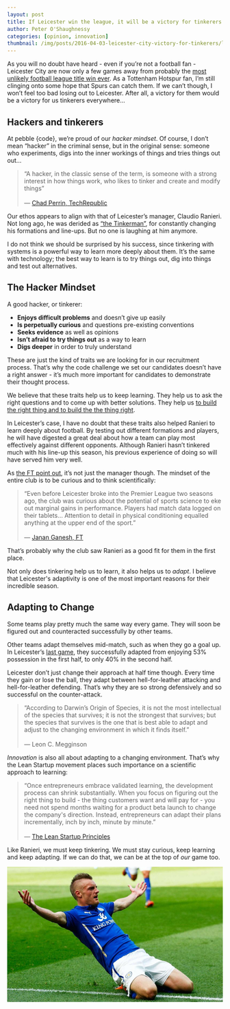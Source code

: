 ```yaml
---
layout: post
title: If Leicester win the league, it will be a victory for tinkerers everywhere
author: Peter O'Shaughnessy
categories: [opinion, innovation]
thumbnail: /img/posts/2016-04-03-leicester-city-victory-for-tinkerers/leicester-city-vardy.jpg
---
```


As you will no doubt have heard - even if you’re not a football fan - Leicester City are now only a few games away from 
probably the [most unlikely football league title win ever](http://www.theguardian.com/football/2016/mar/13/gary-lineker-leicester-city-premier-league-title). 
As a Tottenham Hotspur fan, I’m still clinging onto some hope that Spurs can catch them. If we can’t though, I won’t 
feel too bad losing out to Leicester. After all, a victory for them would be a victory for us tinkerers everywhere...

## Hackers and tinkerers

At pebble {code}, we’re proud of our *hacker mindset*. Of course, I don’t mean “hacker” in the criminal sense, but in 
the original sense: someone who experiments, digs into the inner workings of things and tries things out out...

> “A hacker, in the classic sense of the term, is someone with a strong interest in how things work, who likes to tinker and create and modify things”
<br/><br/>— [Chad Perrin, TechRepublic](http://www.techrepublic.com/blog/it-security/hacker-vs-cracker/)

Our ethos appears to align with that of Leicester’s manager, Claudio Ranieri. Not long ago, he was derided as 
[“the Tinkerman”](http://www.theguardian.com/football/blog/2016/feb/12/claudio-ranieri-leicester-arsenal-the-man), 
for constantly changing his formations and line-ups. But no one is laughing at him anymore.

I do not think we should be surprised by his success, since tinkering with systems is a powerful way to learn more 
deeply about them. It’s the same with technology; the best way to learn is to try things out, dig into things and test 
out alternatives.


## The Hacker Mindset

A good hacker, or tinkerer:

* **Enjoys difficult problems** and doesn’t give up easily
* **Is perpetually curious** and questions pre-existing conventions
* **Seeks evidence** as well as opinions
* **Isn’t afraid to try things out** as a way to learn
* **Digs deeper** in order to truly understand

These are just the kind of traits we are looking for in our recruitment process. That’s why the code challenge we set
our candidates doesn’t have a right answer - it’s much more important for candidates to demonstrate their thought process. 

We believe that these traits help us to keep learning. They help us to ask the right questions and to come up with better solutions. 
They help us [to build the right thing and to build the the thing right](http://pebblecode.com/blog/how-to-succeed-in-a-digital-transformation/).

In Leicester’s case, I have no doubt that these traits also helped Ranieri to learn deeply about football. By testing 
out different formations and players, he will have digested a great deal about how a team can play most effectively 
against different opponents. Although Ranieri hasn’t tinkered much with his line-up this season, his previous experience 
of doing so will have served him very well. 

As [the FT point out](http://www.ft.com/cms/s/2/0f843f1a-f1b7-11e5-aff5-19b4e253664a.html#axzz44mY7lyUz), it’s not just 
the manager though. The mindset of the entire club is to be curious and to think scientifically:

> “Even before Leicester broke into the Premier League two seasons ago, the club was curious about the potential of sports science to eke out marginal gains in performance. Players had match data logged on their tablets… Attention to detail in physical conditioning equalled anything at the upper end of the sport.”
<br/><br/>— [Janan Ganesh, FT](http://www.ft.com/cms/s/2/0f843f1a-f1b7-11e5-aff5-19b4e253664a.html#axzz44mY7lyUz)

That’s probably why the club saw Ranieri as a good fit for them in the first place.

Not only does tinkering help us to learn, it also helps us to *adapt*. I believe that Leicester's 
adaptivity is one of the most important reasons for their incredible season.


## Adapting to Change 

Some teams play pretty much the same way every game. They will soon be figured out and counteracted successfully by other 
teams.

Other teams adapt themselves mid-match, such as when they go a goal up. In Leicester’s [last game](http://www.bbc.co.uk/sport/football/35906375), 
they successfully adapted from enjoying 53% possession in the first half, to only 40% in the second half. 

Leicester don’t just change their approach at half time though. Every time they gain or lose the ball, they adapt 
between hell-for-leather attacking and hell-for-leather defending. That’s why they are so strong defensively and so 
successful on the counter-attack.

> “According to Darwin’s Origin of Species, it is not the most intellectual of the species that survives; it is not the strongest that survives; but the species that survives is the one that is best able to adapt and adjust to the changing environment in which it finds itself.”
<br/><br/>— Leon C. Megginson

*Innovation* is also all about adapting to a changing environment. That’s why the Lean Startup movement places such 
importance on a scientific approach to learning:

> “Once entrepreneurs embrace validated learning, the development process can shrink substantially. When you focus on figuring out the right thing to build - the thing customers want and will pay for - you need not spend months waiting for a product beta launch to change the company's direction. Instead, entrepreneurs can adapt their plans incrementally, inch by inch, minute by minute.”
<br/><br/>— [The Lean Startup Principles](http://theleanstartup.com/principles)

Like Ranieri, we must keep tinkering. We must stay curious, keep learning and keep adapting. If we can do that, we can 
be at the top of *our* game too.

![[Vardy](https://www.youtube.com/watch?v=A0BnIQjavmo)](/img/posts/2016-04-03-leicester-city-victory-for-tinkerers/leicester-city-vardy.jpg)
